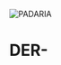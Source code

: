 ![PADARIA](https://user-images.githubusercontent.com/80990382/111852528-07da2000-88f6-11eb-96f6-ec2b400ec037.png)
# DER-
